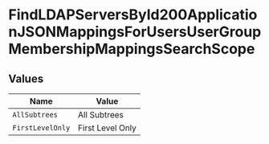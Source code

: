 # FindLDAPServersById200ApplicationJSONMappingsForUsersUserGroupMembershipMappingsSearchScope


## Values

| Name             | Value            |
| ---------------- | ---------------- |
| `AllSubtrees`    | All Subtrees     |
| `FirstLevelOnly` | First Level Only |